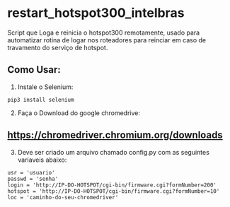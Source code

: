 # restart_hotspot300_intelbras

Script que Loga e reinicia o hotspot300 remotamente, 
usado para automatizar rotina de logar nos roteadores para reinciar em caso de travamento do serviço de hotspot.

## Como Usar:

1. Instale o Selenium:

```
pip3 install selenium
```

2. Faça o Download do google chromedrive:


## https://chromedriver.chromium.org/downloads


3. Deve ser criado um arquivo chamado config.py com as seguintes variaveis abaixo:

```
usr = 'usuario'
passwd = 'senha'
login = 'http://IP-DO-HOTSPOT/cgi-bin/firmware.cgi?formNumber=200'
hotspot = 'http://IP-DO-HOTSPOT/cgi-bin/firmware.cgi?formNumber=10'
loc = 'caminho-do-seu-chromedriver'
```

